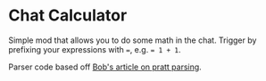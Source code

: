 # Chat Calculator

Simple mod that allows you to do some math in the chat. Trigger by prefixing your expressions with `=`, e.g. `= 1 + 1`.

Parser code based off [Bob's article on pratt parsing](https://journal.stuffwithstuff.com/2011/03/19/pratt-parsers-expression-parsing-made-easy/).